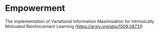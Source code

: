 # Empowerment

The implementation of Variational Information Maximisation for Intrinsically Motivated Reinforcement Learning (https://arxiv.org/abs/1509.08731)
